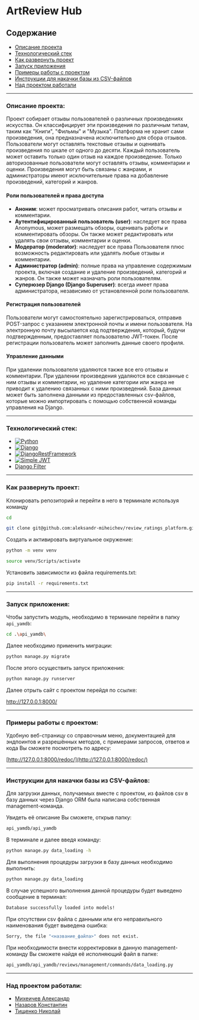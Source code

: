 # ArtReview Hub

## Содержание

- [Описание проекта](#Описание-проекта)
- [Технологический стек](#Технологический-стек)
- [Как развернуть проект](#как-развернуть-проект)
- [Запуск приложения](#запуск-приложения)
- [Примеры работы с проектом](#Примеры-работы-с-проектом)
- [Инструкции для накачки базы из CSV-файлов](#Инструкции-для-накачки-базы-из-CSV-файлов)
- [Над проектом работали](#Над-проектом-работали)

---

### Описание проекта:

Проект собирает отзывы пользователей о различных произведениях искусства. Он
классифицирует эти произведения по различным типам, таким как "Книги", "Фильмы"
и "Музыка". Платформа не хранит сами произведения, она предназначена
исключительно для сбора отзывов. Пользователи могут оставлять текстовые отзывы
и оценивать произведения по шкале от одного до десяти. Каждый пользователь
может оставить только один отзыв на каждое произведение. Только авторизованные
пользователи могут оставлять отзывы, комментарии и оценки. Произведения могут
быть связаны с жанрами, и администраторы имеют исключительные права на
добавление произведений, категорий и жанров.

#### Роли пользователей и права доступа

- **Аноним**: может просматривать описания работ, читать отзывы и комментарии.
- **Аутентифицированный пользователь (user)**: наследует все права Anonymous,
  может размещать обзоры, оценивать работы и комментировать обзоры. Он также
  может редактировать или удалять свои отзывы, комментарии и оценки.
- **Модератор (moderator)**: наследует все права Пользователя плюс возможность
  редактировать или удалять любые отзывы и комментарии.
- **Администратор (admin)**: полные права на управление содержимым проекта,
  включая создание и удаление произведений, категорий и жанров. Он также может
  назначать роли пользователям.
- **Суперюзер Django (Django Superuser)**: всегда имеет права
  администратора, независимо от установленной роли пользователя.

#### Регистрация пользователей

Пользователи могут самостоятельно зарегистрироваться, отправив POST-запрос с
указанием электронной почты и имени пользователя. На электронную почту
высылается код подтверждения, который, будучи подтвержденным, предоставляет
пользователю JWT-токен. После регистрации пользователь может заполнить данные
своего профиля.

#### Управление данными

При удалении пользователя удаляются также все его отзывы и комментарии. При
удалении произведения удаляются все связанные с ним отзывы и комментарии, но
удаление категории или жанра не приводит к удалению связанных с ними
произведений. База данных может быть заполнена данными из предоставленных
csv-файлов, которые можно импортировать с помощью собственной команды 
управления на Django.

---

### Технологический стек:

- [![Python](https://img.shields.io/badge/python-3670A0?style=for-the-badge&logo=python&logoColor=ffdd54)](https://www.python.org/)
- [![Django](https://img.shields.io/badge/django-%23092E20.svg?style=for-the-badge&logo=django&logoColor=white)](https://www.djangoproject.com/)
- [![DjangoRestFramework](https://img.shields.io/badge/DJANGO-REST-ff1709?style=for-the-badge&logo=django&logoColor=white&color=ff1709&labelColor=gray)](https://www.django-rest-framework.org/)
- [![Simple JWT](https://img.shields.io/badge/JWT-black?style=for-the-badge&logo=JSON%20web%20tokens)](https://django-rest-framework-simplejwt.readthedocs.io/en/latest/)
- [Django Filter](https://django-filter.readthedocs.io/en/main/)

---

### Как развернуть проект:

Клонировать репозиторий и перейти в него в терминале используя команду

```bash
cd
```

```bash
git clone git@github.com:aleksandr-miheichev/review_ratings_platform.git
```

Создать и активировать виртуальное окружение:

```bash
python -m venv venv
```

```bash
source venv/Scripts/activate
```

Установить зависимости из файла requirements.txt:

```bash
pip install -r requirements.txt
```

---

### Запуск приложения:

Чтобы запустить модуль, необходимо в терминале перейти в папку `api_yamdb`:

```bash
cd .\api_yamdb\
```

Далее необходимо применить миграции:

```bash
python manage.py migrate
```

После этого осуществить запуск приложения:

```bash
python manage.py runserver
```

Далее отрыть сайт с проектом перейдя по ссылке:

http://127.0.0.1:8000/

---

### Примеры работы с проектом:

Удобную веб-страницу со справочным меню, документацией для эндпоинтов и
разрешённых методов, с примерами запросов, ответов и кода Вы сможете посмотреть
по адресу:

[http://127.0.0.1:8000/redoc/](http://127.0.0.1:8000/redoc/)

---

### Инструкции для накачки базы из CSV-файлов:

Для загрузки данных, получаемых вместе с проектом, из файлов csv в базу данных
через Django ORM была написана собственная management-команда.

Увидеть её описание Вы сможете, открыв папку:

```bash
api_yamdb/api_yamdb
```

В терминале и далее введя команду:

```bash
python manage.py data_loading -h
```

Для выполнения процедуры загрузки в базу данных необходимо выполнить:

```bash
python manage.py data_loading
```

В случае успешного выполнения данной процедуры будет выведено сообщение в
терминал:

```bash
Database successfully loaded into models!
```

При отсутствии csv файла с данными или его неправильного наименования будет
выведена ошибка:

```bash
Sorry, the file "<название_файла>" does not exist.
```

При необходимости внести корректировки в данную management-команду Вы сможете
найдя её исполняющий файл в папке:

```bash
api_yamdb/api_yamdb/reviews/management/commands/data_loading.py
```

---

### Над проектом работали:

- [Михеичев Александр](https://github.com/aleksandr-miheichev)
- [Назаров Константин](https://github.com/K1N88)
- [Тищенко Николай](https://github.com/NikolayTishenko)
